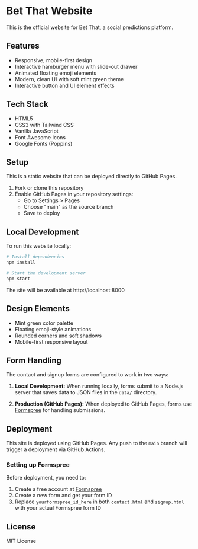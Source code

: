 # Bet That Website

This is the official website for Bet That, a social predictions platform.

## Features

- Responsive, mobile-first design
- Interactive hamburger menu with slide-out drawer
- Animated floating emoji elements
- Modern, clean UI with soft mint green theme
- Interactive button and UI element effects

## Tech Stack

- HTML5
- CSS3 with Tailwind CSS
- Vanilla JavaScript
- Font Awesome Icons
- Google Fonts (Poppins)

## Setup

This is a static website that can be deployed directly to GitHub Pages.

1. Fork or clone this repository
2. Enable GitHub Pages in your repository settings:
   - Go to Settings > Pages
   - Choose "main" as the source branch
   - Save to deploy

## Local Development

To run this website locally:

```bash
# Install dependencies
npm install

# Start the development server
npm start
```

The site will be available at http://localhost:8000

## Design Elements

- Mint green color palette
- Floating emoji-style animations
- Rounded corners and soft shadows
- Mobile-first responsive layout

## Form Handling

The contact and signup forms are configured to work in two ways:

1. **Local Development:** When running locally, forms submit to a Node.js server that saves data to JSON files in the `data/` directory.

2. **Production (GitHub Pages):** When deployed to GitHub Pages, forms use [Formspree](https://formspree.io/) for handling submissions.

## Deployment

This site is deployed using GitHub Pages. Any push to the `main` branch will trigger a deployment via GitHub Actions.

### Setting up Formspree

Before deployment, you need to:

1. Create a free account at [Formspree](https://formspree.io/)
2. Create a new form and get your form ID
3. Replace `yourformspree_id_here` in both `contact.html` and `signup.html` with your actual Formspree form ID

## License

MIT License

